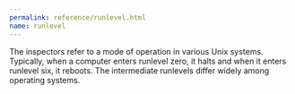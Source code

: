 ```yaml
---
permalink: reference/runlevel.html
name: runlevel
---
```


The <runlevel> inspectors refer to a mode of operation in various Unix systems. Typically, when a computer enters runlevel zero, it halts and when it enters runlevel six, it reboots. The intermediate runlevels differ widely among operating systems.